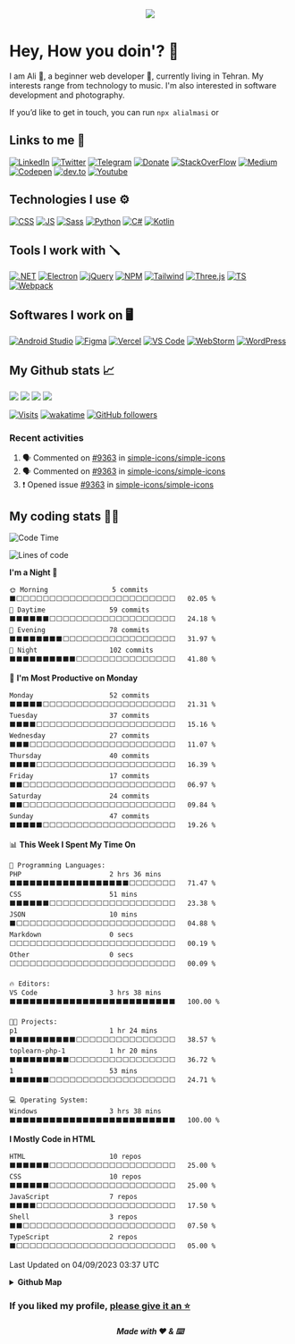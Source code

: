 <div align='center'>
<a href="https://github.com/alialmasi"><img src="https://readme-typing-svg.demolab.com?font=Cascadia+Code&size=28&duration=2700&pause=750&color=fe6e96&background=282a36&center=true&vCenter=true&width=550&height=60&lines=Ali+Almasi;Computer+science+student;Beginner+web+developer;Rookie+software+developer"></a>
</div>

# Hey, How you doin'? 👋

I am Ali 🤠, a beginner web developer 🌱, currently living in Tehran. My interests range from technology to music. I'm also interested in software development and photography.

If you’d like to get in touch, you can run `npx alialmasi` or

## Links to me 🔗

[![LinkedIn](https://img.shields.io/badge/LinkedIn-0A66C2?logo=LinkedIn&logoColor=white)](https://linkedin.com/in/alialmasi)
[![Twitter](https://img.shields.io/badge/Twitter-1DA1F2?logo=Twitter&logoColor=white)](https://twitter.com/a710almasi)
[![Telegram](https://img.shields.io/badge/Telegram-26A5E4?logo=Telegram&logoColor=white)](https://t.me/al1almasi)
[![Donate](https://img.shields.io/badge/Donate-7d4533?logo=coffeescript&logoColor=white)](https://www.coffeete.ir/alialmasi)
[![StackOverFlow](https://img.shields.io/badge/StackOverFlow-F58025?logo=Stack%20Overflow&logoColor=white)](https://stackoverflow.com/users/19498547/alialmasi)
[![Medium](https://img.shields.io/badge/Medium-000?logo=Medium&logoColor=white)](https://medium.com/@a710almasi)
[![Codepen](https://img.shields.io/badge/-Codepen-000?&logo=codepen)](https://codepen.io/alialmasi)
[![dev.to](https://img.shields.io/badge/DEV.to-0a0a0a?&logo=dev.to)](https://dev.to/alialmasi)
[![Youtube](https://img.shields.io/badge/Youtube-FF0000?logo=Youtube&logoColor=white)](https://www.youtube.com/@al1almasi)

## Technologies I use ⚙️

[![CSS](https://img.shields.io/badge/-CSS-1572B6?style=for-the-badge&&logo=css3&logoColor=white)](https://github.com/alialmasi)
[![JS](https://img.shields.io/badge/-JS-f0db4f?style=for-the-badge&&logo=javascript&logoColor=black)](https://github.com/alialmasi)
[![Sass](https://img.shields.io/badge/-Sass-CC6699?style=for-the-badge&&logo=sass&logoColor=white)](https://github.com/alialmasi)
[![Python](https://img.shields.io/badge/-Python-3776AB?style=for-the-badge&&logo=python&logoColor=white)](https://github.com/alialmasi)
[![C#](https://img.shields.io/badge/c%23-953cad.svg?style=for-the-badge&logo=c-sharp&logoColor=white)](https://github.com/alialmasi)
[![Kotlin](https://img.shields.io/badge/Kotlin-7F52FF.svg?style=for-the-badge&logo=kotlin&logoColor=white)](https://github.com/alialmasi)

## Tools I work with 🪛

[![.NET](https://img.shields.io/badge/.NET-512BD4.svg?style=for-the-badge&logo=dotnet&logoColor=white)](https://github.com/alialmasi)
[![Electron](https://img.shields.io/badge/Electron-47848F.svg?style=for-the-badge&logo=electron&logoColor=white)](https://github.com/alialmasi)
[![jQuery](https://img.shields.io/badge/jQuery-0769AD.svg?style=for-the-badge&logo=jquery&logoColor=white)](https://github.com/alialmasi)
[![NPM](https://img.shields.io/badge/-NPM-CB3837?style=for-the-badge&&logo=npm&logoColor=white)](https://github.com/alialmasi)
[![Tailwind](https://img.shields.io/badge/-Tailwind-06B6D4?style=for-the-badge&&logo=tailwindcss&logoColor=white)](https://github.com/alialmasi)
[![Three.js](https://img.shields.io/badge/Three.js-000?style=for-the-badge&&logo=three.js&logoColor=white)](https://github.com/alialmasi)
[![TS](https://img.shields.io/badge/TypeScript-3178C6?style=for-the-badge&&logo=typescript&logoColor=white)](https://github.com/alialmasi)
[![Webpack](https://img.shields.io/badge/Webpack-8DD6F9?style=for-the-badge&&logo=webpack&logoColor=333)](https://github.com/alialmasi)

## Softwares I work on 🖥️

[![Android Studio](https://img.shields.io/badge/-Android%20Studio-3DDC84?style=for-the-badge&logo=Android-studio&logoColor=white)](https://github.com/alialmasi)
[![Figma](https://img.shields.io/badge/-Figma-F24E1E?style=for-the-badge&logo=figma&logoColor=white)](https://github.com/alialmasi)
[![Vercel](https://img.shields.io/badge/-Vercel-000?style=for-the-badge&logo=vercel&logoColor=white)](https://github.com/alialmasi)
[![VS Code](https://img.shields.io/badge/-VS%20Code-007ACC?style=for-the-badge&logo=Visual%20Studio%20Code&logoColor=white)](https://github.com/alialmasi)
[![WebStorm](https://img.shields.io/badge/WebStorm-000?style=for-the-badge&logo=webstorm&logoColor=white)](https://github.com/alialmasi)
[![WordPress](https://img.shields.io/badge/WordPress-21759B?style=for-the-badge&logo=wordpress&logoColor=white)](https://github.com/alialmasi)


## My Github stats 📈

<a href='https://github.com/alialmasi'><img src="https://github-readme-stats.vercel.app/api?username=alialmasi&count_private=true&show_icons=true&theme=dracula" height=180em></a>
<a href='https://github.com/alialmasi'><img src="https://github-readme-stats.vercel.app/api/top-langs/?username=alialmasi&layout=compact&theme=dracula" height=180em></a>
<a href='https://github.com/alialmasi'><img src="https://github-readme-stats.vercel.app/api/wakatime?username=a710almasi&layout=compact&theme=dracula&range=all_time" height="200em"></a>
<a href='https://github.com/alialmasi'><img src="https://github-profile-trophy.vercel.app/?username=alialmasi&margin-w=5&margin-h=5&column=4&theme=dracula"></a>

[![Visits](https://hits.seeyoufarm.com/api/count/incr/badge.svg?url=https%3A%2F%2Fgithub.com%2Falialmasi%2Falialmasi&count_bg=%23000&title_bg=%23171717&icon=github.svg&icon_color=%23FFFFFF&title=Visits&edge_flat=false)](https://github.com/alialmasi) [![wakatime](https://wakatime.com/badge/user/42515572-c36c-44b6-9997-0a755ff94018.svg)](https://wakatime.com/@a710almasi) [![GitHub followers](https://img.shields.io/github/followers/alialmasi)](https://github.com/alialmasi)

### Recent activities
<!--START_SECTION:activity-->
1. 🗣 Commented on [#9363](https://github.com/simple-icons/simple-icons/issues/9363#issuecomment-1698295972) in [simple-icons/simple-icons](https://github.com/simple-icons/simple-icons)
2. 🗣 Commented on [#9363](https://github.com/simple-icons/simple-icons/issues/9363#issuecomment-1688826695) in [simple-icons/simple-icons](https://github.com/simple-icons/simple-icons)
3. ❗ Opened issue [#9363](https://github.com/simple-icons/simple-icons/issues/9363) in [simple-icons/simple-icons](https://github.com/simple-icons/simple-icons)
<!--END_SECTION:activity-->

## My coding stats 👨‍💻

<!--START_SECTION:waka-->
![Code Time](http://img.shields.io/badge/Code%20Time-132%20hrs%2050%20mins-blue)

![Lines of code](https://img.shields.io/badge/From%20Hello%20World%20I%27ve%20Written-317.2%20thousand%20lines%20of%20code-blue)

**I'm a Night 🦉** 

```text
🌞 Morning                5 commits           ⬛⬜⬜⬜⬜⬜⬜⬜⬜⬜⬜⬜⬜⬜⬜⬜⬜⬜⬜⬜⬜⬜⬜⬜⬜   02.05 % 
🌆 Daytime                59 commits          ⬛⬛⬛⬛⬛⬛⬜⬜⬜⬜⬜⬜⬜⬜⬜⬜⬜⬜⬜⬜⬜⬜⬜⬜⬜   24.18 % 
🌃 Evening                78 commits          ⬛⬛⬛⬛⬛⬛⬛⬛⬜⬜⬜⬜⬜⬜⬜⬜⬜⬜⬜⬜⬜⬜⬜⬜⬜   31.97 % 
🌙 Night                  102 commits         ⬛⬛⬛⬛⬛⬛⬛⬛⬛⬛⬜⬜⬜⬜⬜⬜⬜⬜⬜⬜⬜⬜⬜⬜⬜   41.80 % 
```
📅 **I'm Most Productive on Monday** 

```text
Monday                   52 commits          ⬛⬛⬛⬛⬛⬜⬜⬜⬜⬜⬜⬜⬜⬜⬜⬜⬜⬜⬜⬜⬜⬜⬜⬜⬜   21.31 % 
Tuesday                  37 commits          ⬛⬛⬛⬛⬜⬜⬜⬜⬜⬜⬜⬜⬜⬜⬜⬜⬜⬜⬜⬜⬜⬜⬜⬜⬜   15.16 % 
Wednesday                27 commits          ⬛⬛⬛⬜⬜⬜⬜⬜⬜⬜⬜⬜⬜⬜⬜⬜⬜⬜⬜⬜⬜⬜⬜⬜⬜   11.07 % 
Thursday                 40 commits          ⬛⬛⬛⬛⬜⬜⬜⬜⬜⬜⬜⬜⬜⬜⬜⬜⬜⬜⬜⬜⬜⬜⬜⬜⬜   16.39 % 
Friday                   17 commits          ⬛⬛⬜⬜⬜⬜⬜⬜⬜⬜⬜⬜⬜⬜⬜⬜⬜⬜⬜⬜⬜⬜⬜⬜⬜   06.97 % 
Saturday                 24 commits          ⬛⬛⬜⬜⬜⬜⬜⬜⬜⬜⬜⬜⬜⬜⬜⬜⬜⬜⬜⬜⬜⬜⬜⬜⬜   09.84 % 
Sunday                   47 commits          ⬛⬛⬛⬛⬛⬜⬜⬜⬜⬜⬜⬜⬜⬜⬜⬜⬜⬜⬜⬜⬜⬜⬜⬜⬜   19.26 % 
```


📊 **This Week I Spent My Time On** 

```text
💬 Programming Languages: 
PHP                      2 hrs 36 mins       ⬛⬛⬛⬛⬛⬛⬛⬛⬛⬛⬛⬛⬛⬛⬛⬛⬛⬛⬜⬜⬜⬜⬜⬜⬜   71.47 % 
CSS                      51 mins             ⬛⬛⬛⬛⬛⬛⬜⬜⬜⬜⬜⬜⬜⬜⬜⬜⬜⬜⬜⬜⬜⬜⬜⬜⬜   23.38 % 
JSON                     10 mins             ⬛⬜⬜⬜⬜⬜⬜⬜⬜⬜⬜⬜⬜⬜⬜⬜⬜⬜⬜⬜⬜⬜⬜⬜⬜   04.88 % 
Markdown                 0 secs              ⬜⬜⬜⬜⬜⬜⬜⬜⬜⬜⬜⬜⬜⬜⬜⬜⬜⬜⬜⬜⬜⬜⬜⬜⬜   00.19 % 
Other                    0 secs              ⬜⬜⬜⬜⬜⬜⬜⬜⬜⬜⬜⬜⬜⬜⬜⬜⬜⬜⬜⬜⬜⬜⬜⬜⬜   00.09 % 

🔥 Editors: 
VS Code                  3 hrs 38 mins       ⬛⬛⬛⬛⬛⬛⬛⬛⬛⬛⬛⬛⬛⬛⬛⬛⬛⬛⬛⬛⬛⬛⬛⬛⬛   100.00 % 

🐱‍💻 Projects: 
p1                       1 hr 24 mins        ⬛⬛⬛⬛⬛⬛⬛⬛⬛⬛⬜⬜⬜⬜⬜⬜⬜⬜⬜⬜⬜⬜⬜⬜⬜   38.57 % 
toplearn-php-1           1 hr 20 mins        ⬛⬛⬛⬛⬛⬛⬛⬛⬛⬜⬜⬜⬜⬜⬜⬜⬜⬜⬜⬜⬜⬜⬜⬜⬜   36.72 % 
1                        53 mins             ⬛⬛⬛⬛⬛⬛⬜⬜⬜⬜⬜⬜⬜⬜⬜⬜⬜⬜⬜⬜⬜⬜⬜⬜⬜   24.71 % 

💻 Operating System: 
Windows                  3 hrs 38 mins       ⬛⬛⬛⬛⬛⬛⬛⬛⬛⬛⬛⬛⬛⬛⬛⬛⬛⬛⬛⬛⬛⬛⬛⬛⬛   100.00 % 
```

**I Mostly Code in HTML** 

```text
HTML                     10 repos            ⬛⬛⬛⬛⬛⬛⬜⬜⬜⬜⬜⬜⬜⬜⬜⬜⬜⬜⬜⬜⬜⬜⬜⬜⬜   25.00 % 
CSS                      10 repos            ⬛⬛⬛⬛⬛⬛⬜⬜⬜⬜⬜⬜⬜⬜⬜⬜⬜⬜⬜⬜⬜⬜⬜⬜⬜   25.00 % 
JavaScript               7 repos             ⬛⬛⬛⬛⬜⬜⬜⬜⬜⬜⬜⬜⬜⬜⬜⬜⬜⬜⬜⬜⬜⬜⬜⬜⬜   17.50 % 
Shell                    3 repos             ⬛⬛⬜⬜⬜⬜⬜⬜⬜⬜⬜⬜⬜⬜⬜⬜⬜⬜⬜⬜⬜⬜⬜⬜⬜   07.50 % 
TypeScript               2 repos             ⬛⬜⬜⬜⬜⬜⬜⬜⬜⬜⬜⬜⬜⬜⬜⬜⬜⬜⬜⬜⬜⬜⬜⬜⬜   05.00 % 
```




 Last Updated on 04/09/2023 03:37 UTC
<!--END_SECTION:waka-->

<details close="true">
  <summary><b>Github Map</b></summary><div align="center"
 <a href="https://github.com/alialmasi"><img src="https://raw.githubusercontent.com/AliAlmasi/AliAlmasi/main/profile-3d-contrib/profile-gitblock.svg" width=700></a></div>
</details>

### If you liked my profile, [please give it an ⭐](https://github.com/AliAlmasi/AliAlmasi)
<div align="center">
<h5>Made with ❤️ & ⌨️</h5>
</div>

